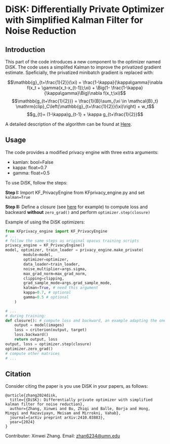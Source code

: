 # DiSK: Differentially Private Optimizer with Simplified Kalman Filter for Noise Reduction

## Introduction
This part of the code introduces a new component to the optimizer named DiSK. The code uses a simplifed Kalman to improve the privatized gradient estimate. Speficially, the privatized minibatch gradient is replaced with:


$$\mathbb{g}_{t+\frac{1}{2}}(\xi) = \frac{1-\kappa}{\kappa\gamma}\nabla f(x_t + \gamma(x_t-x_{t-1});\xi) + \Big(1- \frac{1-\kappa}{\kappa\gamma}\Big)\nabla f(x_t;\xi)$$
$$\mathbb{g_{t+\frac{1}{2}}} = \frac{1}{B}\sum_{\xi \in \mathcal{B}_t} \mathrm{clip}_C\left(\mathbb{g}_{t+\frac{1}{2}}(\xi)\right) + w_t$$
$$g_{t}= (1-\kappa)g_{t-1} + \kappa g_{t+\frac{1}{2}}$$

A detailed description of the algorithm can be found at [Here](https://arxiv.org/abs/2410.03883).

## Usage
The code provides a modified privacy engine with three extra arguments:
* kamlan: bool=False
* kappa: float=0.7
* gamma: float=0.5

To use DiSK, follow the steps:

**Step I:** Import KF_PrivacyEngine from KFprivacy_engine.py and set ```kalman=True```

**Step II:** Define a closure (see [here](https://pytorch.org/docs/stable/optim.html#optimizer-step-closure) for example) to compute loss and backward **without** ```zero_grad()``` and perform ```optimizer.step(closure)```

Example of using the DiSK optimizers:

```python
from KFprivacy_engine import KF_PrivacyEngine
# ...
# follow the same steps as original opacus training scripts
privacy_engine = KF_PrivacyEngine()
model, optimizer, train_loader = privacy_engine.make_private(
        module=model,
        optimizer=optimizer,
        data_loader=train_loader,
        noise_multiplier=args.sigma,
        max_grad_norm=max_grad_norm,
        clipping=clipping,
        grad_sample_mode=args.grad_sample_mode,
        kalman=True, # need this argument
        kappa=0.7, # optional
        gamma=0.5 # optional
    )

# ...
# during training:
def closure(): # compute loss and backward, an example adapting the one used in examples/cifar10.py
    output = model(images)
    loss = criterion(output, target)
    loss.backward()
    return output, loss
output, loss = optimizer.step(closure)
optimizer.zero_grad() 
# compute other matrices
# ...
```

## Citation 
Consider citing the paper is you use DiSK in your papers, as follows:

```
@article{zhang2024disk,
  title={{DiSK}: Differentially private optimizer with simplified kalman filter for noise reduction},
  author={Zhang, Xinwei and Bu, Zhiqi and Balle, Borja and Hong, Mingyi and Razaviyayn, Meisam and Mirrokni, Vahab},
  journal={arXiv preprint arXiv:2410.03883},
  year={2024}
}
```

Contributer: Xinwei Zhang. Email: [zhan6234@umn.edu](mailto:zhan6234@umn.edu)

